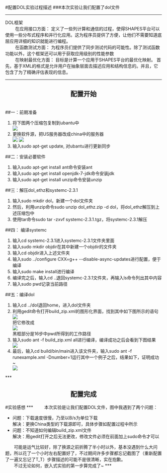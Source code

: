 #配置DOL实验过程描述
###本次实验让我们配置了dol文件
***
DOL框架
<br>
&emsp;&emsp;
在应用接口方面：
定义了一些列计算和通信的过程，使得SHAPES平台可以使用一些分布式程序和并行化应用。这为程序员提供了方便，让他们不需要知道底层应用详细的知识就能进行编程。
<br>
&emsp;&emsp;
在函数测试方面：
为程序员们提供了同步测试代码的可能性。除了测试函数功能以外，这个框架还可以用于获取应用级别的性能参数
<br>
&emsp;&emsp;
在映射最优化方面：
目标是计算一个应用于SHAPES平台的最优化映射。
首先，基于XML的格式是允许用户在抽象层面去描述应用和结构信息的。并且，它包含了为了精确评估表现的信息。
***
<h2 align = "center">配置开始</h2>
<br>
##一：前期准备
<ol>
<li>将下图两个压缩包复制到ubantu中</li>
<img src="yasuobao.png"/>
<li>更换软件源，把US服务器改成china中的服务器</li>
<img src="https://cloud.githubusercontent.com/assets/22441229/19221372/c0859264-8e74-11e6-933f-e204c505636e.png"/>
<img src="https://cloud.githubusercontent.com/assets/22441229/19221393/3b2a519e-8e75-11e6-82d7-a6077052eef7.png"/>
<li>输入sudo apt-get update, 对ubantu进行更新同步</li>
</ol>

##二：安装必要软件
<ol>
<li>输入sudo apt-get install ant命令安装ant</li>
<li>输入sudo apt-get install openjdk-7-jdk命令安装jdk</li>
<li>输入sudo apt-get install unzip命令安装unzip</li>
</ol>
##三：解压dol_ethz和systemc-2.3.1
<ol>
<li>输入sudo mkdir dol，新建一个dol文件夹</li>
<li>然后，利用unzip命令sudo unzip dol_ethz.zip -d dol，将dol_ethz解压到上述压缩包中</li>
<li>使用tar命令sudo tar -zxvf systemc-2.3.1.tgz，将systemc-2.3.1解压</li>
</ol>

##四： 编译systemc
<ol>
<li>输入cd systemc-2.3.1进入systemc-2.3.1文件夹里面</li>
<li>输入sudo mkdir objdir在其中新建一个objdir的文件夹</li>
<li>输入cd objdir进入上述文件夹</li>
<li>输入sudo ../configure CXX=g++ --disable-async-updates进行配置，便于编译</li>
<li>输入sudo make install进行编译</li>
<li>编译完之后，输入cd ..退回systemc-2.3.1文件夹，再输入ls命令列出其中内容</li>
<li>输入sudo pwd记录当前路径</li>
</ol>
##五：编译dol
<ol>
<li>输入cd ../dol退回home，进入dol文件夹</li>
<li>利用gedit命令打开build_zip.xml的图形化界面，找到其中如下图所示的语句</li>
<img src="https://cloud.githubusercontent.com/assets/22441229/19221414/c6b22282-8e75-11e6-8a0f-66bd11f32855.png">
<br>
把它修改成
<br>
<img src="https://cloud.githubusercontent.com/assets/22441229/19221403/7d7ea446-8e75-11e6-98be-18f5b7e10ea6.png">
<br>
黑框部分是16步中pwd所得到的工作路径

<li>输入sudo ant -f build_zip.xml all进行编译，编译成功之后会看到下图结果</li>
<img src="https://cloud.githubusercontent.com/assets/22441229/19221416/e1d4c240-8e75-11e6-916d-422c187be45a.PNG">
<li>最后，输入cd build/bin/main进入该文件夹，输入sudo ant -f runexample.xml -Dnumber=1运行其中一个例子之后，结果如下，证明成功~</li>
<img src="https://cloud.githubusercontent.com/assets/22441229/19221422/fd86777c-8e75-11e6-9d52-53b218a11bce.PNG">
</ol>
***
<h2 align = "center">配置完成</h2>
#实验感想
***
&emsp;&emsp;
本次实验是让我们配置DOL文件，图中我遇到了两个问题：
<ul>
<li> 问题：下载速度很慢，乃至以B/s为单位下载
<br> 解决：更换China类型的下载源即可，具体步骤如配置过程中所示
<li> 问题：不知道如何编辑build_zip.xml文件
<br> 解决：用gedit打开之后无法更改，修改文件必须在前面加上sudo命令才可以
</ul>
&emsp;&emsp;可能是运气比较好，除了换源之前折腾了半小时以外，基本没遇到什么大问题，所以花了一个小时左右配置好了，不过期间许多步骤都忘记截图了（重新配置了一遍又忘记了T_T）步骤描述的可能不是很清晰，实在抱歉。
<br>
&emsp;&emsp;不过无论如何，嵌入式实验的第一步算完成了~
***
